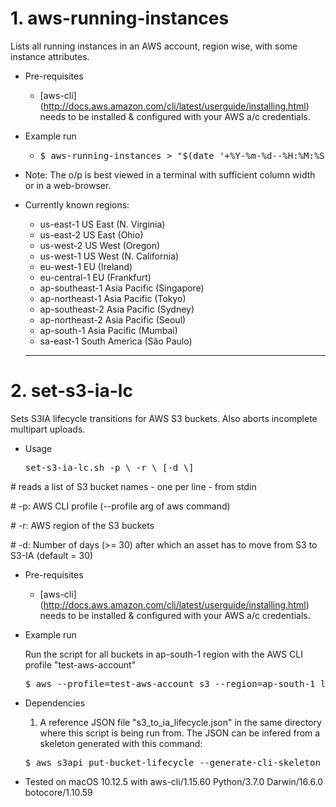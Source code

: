 # 1. aws-running-instances
Lists all running instances in an AWS account, region wise, with some instance attributes.

* Pre-requisites

  * [aws-cli] (http://docs.aws.amazon.com/cli/latest/userguide/installing.html) needs to be installed & configured with your AWS a/c credentials.

* Example run

  * <pre>$ aws-running-instances > "$(date '+%Y-%m-%d--%H:%M:%S')-AWS-Running-Instances.txt"</pre>

* Note: The o/p is best viewed in a terminal with sufficient column width or in a web-browser.

* Currently known regions:
  * us-east-1 US East (N. Virginia)
  * us-east-2 US East (Ohio)
  * us-west-2 US West (Oregon)
  * us-west-1 US West (N. California)
  * eu-west-1 EU (Ireland)
  * eu-central-1 EU (Frankfurt)
  * ap-southeast-1 Asia Pacific (Singapore)
  * ap-northeast-1 Asia Pacific (Tokyo)
  * ap-southeast-2 Asia Pacific (Sydney)
  * ap-northeast-2 Asia Pacific (Seoul)
  * ap-south-1 Asia Pacific (Mumbai)
  * sa-east-1 South America (São Paulo)
  
  ----

# 2. set-s3-ia-lc

Sets S3IA lifecycle transitions for AWS S3 buckets.
Also aborts incomplete multipart uploads.

* Usage

  <pre>set-s3-ia-lc.sh -p \<AWS CLI profile> -r \<AWS region> [-d \<days>]</pre>

\# reads a list of S3 bucket names - one per line - from stdin

\# -p: AWS CLI profile (--profile arg of aws command)

\# -r: AWS region of the S3 buckets

\# -d: Number of days (>= 30) after which an asset has to move from S3 to S3-IA (default = 30)

* Pre-requisites

  * [aws-cli] (http://docs.aws.amazon.com/cli/latest/userguide/installing.html) needs to be installed & configured with your AWS a/c credentials.
 
* Example run

  Run the script for all buckets in ap-south-1 region with the AWS CLI profile "test-aws-account"
  <pre>$ aws --profile=test-aws-account s3 --region=ap-south-1 ls | awk '{print $3}' | set-s3-ia-lc.sh -p test-aws-account -r ap-south-1 -d 45</pre>
  
* Dependencies
 
  1. A reference JSON file "s3_to_ia_lifecycle.json" in the same directory where this script is being run from. The JSON can be infered from a skeleton generated with this command:
  
  <pre>$ aws s3api put-bucket-lifecycle --generate-cli-skeleton</pre>

 * Tested on macOS 10.12.5 with aws-cli/1.15.60 Python/3.7.0 Darwin/16.6.0 botocore/1.10.59

